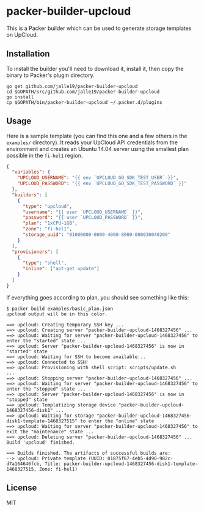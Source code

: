 # packer-builder-upcloud

This is a Packer builder which can be used to generate storage templates on UpCloud.

## Installation

To install the builder you'll need to download it, install it, then copy the binary to Packer's plugin directory.

```
go get github.com/jalle19/packer-builder-upcloud
cd $GOPATH/src/github.com/jalle19/packer-builder-upcloud
go install
cp $GOPATH/bin/packer-builder-upcloud ~/.packer.d/plugins
```

## Usage

Here is a sample template (you can find this one and a few others in the `examples/` directory). It reads your UpCloud 
API credentials from the environment and creates an Ubuntu 14.04 server using the smallest plan possible in the 
`fi-hel1` region.

```json
{
  "variables": {
    "UPCLOUD_USERNAME": "{{ env `UPCLOUD_GO_SDK_TEST_USER` }}",
    "UPCLOUD_PASSWORD": "{{ env `UPCLOUD_GO_SDK_TEST_PASSWORD` }}"
  },
  "builders": [
    {
      "type": "upcloud",
      "username": "{{ user `UPCLOUD_USERNAME` }}",
      "password": "{{ user `UPCLOUD_PASSWORD` }}",
      "plan": "1xCPU-1GB",
      "zone": "fi-hel1",
      "storage_uuid": "01000000-0000-4000-8000-000030040200"
    }
  ],
  "provisioners": [
    {
      "type": "shell",
      "inline": ["apt-get update"]
    }
  ]
}
```

If everything goes according to plan, you should see something like this:

```
$ packer build examples/basic_plan.json 
upcloud output will be in this color.

==> upcloud: Creating temporary SSH key ...
==> upcloud: Creating server "packer-builder-upcloud-1468327456" ...
==> upcloud: Waiting for server "packer-builder-upcloud-1468327456" to enter the "started" state ...
==> upcloud: Server "packer-builder-upcloud-1468327456" is now in "started" state
==> upcloud: Waiting for SSH to become available...
==> upcloud: Connected to SSH!
==> upcloud: Provisioning with shell script: scripts/update.sh
...
==> upcloud: Stopping server "packer-builder-upcloud-1468327456" ...
==> upcloud: Waiting for server "packer-builder-upcloud-1468327456" to enter the "stopped" state ...
==> upcloud: Server "packer-builder-upcloud-1468327456" is now in "stopped" state
==> upcloud: Templatizing storage device "packer-builder-upcloud-1468327456-disk1" ...
==> upcloud: Waiting for storage "packer-builder-upcloud-1468327456-disk1-template-1468327515" to enter the "online" state
==> upcloud: Waiting for server "packer-builder-upcloud-1468327456" to exit the "maintenance" state ...
==> upcloud: Deleting server "packer-builder-upcloud-1468327456" ...
Build 'upcloud' finished.

==> Builds finished. The artifacts of successful builds are:
--> upcloud: Private template (UUID: 01875f67-4eb5-4d90-982c-d7a164646fcb, Title: packer-builder-upcloud-1468327456-disk1-template-1468327515, Zone: fi-hel1)
```

## License

MIT
